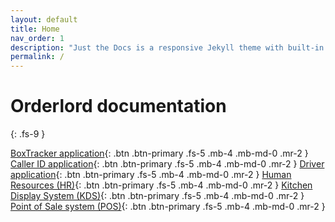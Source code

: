```yaml
---
layout: default
title: Home
nav_order: 1
description: "Just the Docs is a responsive Jekyll theme with built-in search that is easily customizable and hosted on GitHub Pages."
permalink: /
---
```


# Orderlord documentation
{: .fs-9 }

[BoxTracker application](docs/boxtracker){: .btn .btn-primary .fs-5 .mb-4 .mb-md-0 .mr-2 }
[Caller ID application](docs/caller-id){: .btn .btn-primary .fs-5 .mb-4 .mb-md-0 .mr-2 }
[Driver application](docs/driver){: .btn .btn-primary .fs-5 .mb-4 .mb-md-0 .mr-2 }
[Human Resources (HR)](docs/hr){: .btn .btn-primary .fs-5 .mb-4 .mb-md-0 .mr-2 }
[Kitchen Display System (KDS)](docs/kds){: .btn .btn-primary .fs-5 .mb-4 .mb-md-0 .mr-2 }
[Point of Sale system (POS)](docs/pos){: .btn .btn-primary .fs-5 .mb-4 .mb-md-0 .mr-2 }